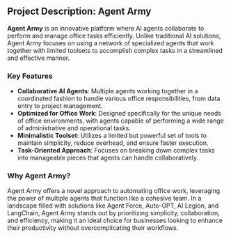 ## Project Description: Agent Army

**Agent Army** is an innovative platform where AI agents collaborate to perform and manage office tasks efficiently. Unlike traditional AI solutions, Agent Army focuses on using a network of specialized agents that work together with limited toolsets to accomplish complex tasks in a streamlined and effective manner.

### Key Features

- **Collaborative AI Agents**: Multiple agents working together in a coordinated fashion to handle various office responsibilities, from data entry to project management.
- **Optimized for Office Work**: Designed specifically for the unique needs of office environments, with agents capable of performing a wide range of administrative and operational tasks.
- **Minimalistic Toolset**: Utilizes a limited but powerful set of tools to maintain simplicity, reduce overhead, and ensure faster execution.
- **Task-Oriented Approach**: Focuses on breaking down complex tasks into manageable pieces that agents can handle collaboratively.

### Why Agent Army?

Agent Army offers a novel approach to automating office work, leveraging the power of multiple agents that function like a cohesive team. In a landscape filled with solutions like Agent Force, Auto-GPT, AI Legion, and LangChain, Agent Army stands out by prioritizing simplicity, collaboration, and efficiency, making it an ideal choice for businesses looking to enhance their productivity without overcomplicating their workflows.
